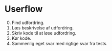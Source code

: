 # Userflow

0. Find udfordring.
1. Læs beskrivelse af udfordring.
2. Skriv kode til at løse udfordring.
3. Kør kode.
4. Sammenlig eget svar med rigtige svar fra tests.
